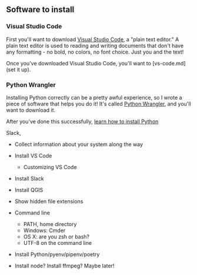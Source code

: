 ## Software to install

### Visual Studio Code

First you'll want to download [Visual Studio Code](https://code.visualstudio.com/), a "plain text editor." A plain text editor is used to reading and writing documents that don't have any formatting - no bold, no colors, no font choice. Just you and the text!

Once you've downloaded Visual Studio Code, you'll want to [vs-code.md](set it up).

### Python Wrangler

Installing Python correctly can be a pretty awful experience, so I wrote a piece of software that helps you do it! It's called [Python Wrangler](http://littlecolumns.com/tools/python-wrangler/), and you'll want to download it.

After you've done this successfully, [learn how to install Python](install-python.md)

 Slack, 

* Collect information about your system along the way

* Install VS Code
    * Customizing VS Code
* Install Slack
* Install QGIS
* Show hidden file extensions


* Command line
    * PATH, home directory
    * Windows: Cmder
    * OS X: are you zsh or bash?
    * UTF-8 on the command line

* Install Python/pyenv/pipenv/poetry

* Install node? Install ffmpeg? Maybe later!

